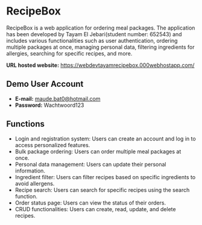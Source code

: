 # RecipeBox
RecipeBox is a web application for ordering meal packages. The application has been developed by Tayam El Jebari(student number: 652543) and includes various functionalities such as user authentication, ordering multiple packages at once, managing personal data, filtering ingredients for allergies, searching for specific recipes, and more.

**URL hosted website:** https://webdevtayamrecipebox.000webhostapp.com/

##  Demo User Account
- **E-mail:** maude.bat0@hotmail.com
- **Password:** Wachtwoord123
## Functions
- Login and registration system: Users can create an account and log in to access personalized features.
- Bulk package ordering: Users can order multiple meal packages at once.
- Personal data management: Users can update their personal information.
- Ingredient filter: Users can filter recipes based on specific ingredients to avoid allergens.
- Recipe search: Users can search for specific recipes using the search function.
- Order status page: Users can view the status of their orders.
- CRUD functionalities: Users can create, read, update, and delete recipes.
